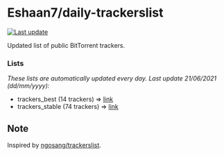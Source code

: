 
# Eshaan7/daily-trackerslist 

[![Last update](https://img.shields.io/badge/Last%20update-21/06/2021-blue.svg)](#)

Updated list of public BitTorrent trackers.

### Lists
*These lists are automatically updated every day. Last update 21/06/2021 (_dd/mm/yyyy_):*

* trackers_best (14 trackers) => [link](https://raw.githubusercontent.com/eshaan7/daily-trackerslist/master/trackers_best.txt)
* trackers_stable (74 trackers) => [link](https://raw.githubusercontent.com/eshaan7/daily-trackerslist/master/trackers_stable.txt)

## Note

Inspired by [ngosang/trackerslist](https://github.com/ngosang/trackerslist).
